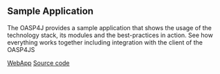 ## Sample Application

The OASP4J provides a sample application that shows the usage of the technology stack, its modules and the best-practices in action. See how everything works together including integration with the client of the OASP4JS

[WebApp](http://oasp-ci.cloudapp.net/oasp4j-sample/jsclient/)
[Source code](https://github.com/oasp/oasp4j/tree/develop/samples)